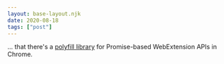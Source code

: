 ```yaml
---
layout: base-layout.njk
date: 2020-08-18
tags: ["post"]
---
```


... that there's a [polyfill library](https://github.com/mozilla/webextension-polyfill/) for Promise-based WebExtension APIs in Chrome.
